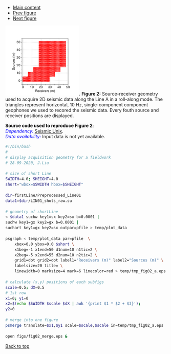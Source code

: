 - [Main content](ch5_main.md)
- [Prev figure](ch5_fig02.md)
- [Next figure](ch5_fig03.md)

![Figure 02](Figs/ch5_fig02.png).
**Figure 2:** Source-receiver geometry used to acquire 2D seismic data along the Line A in a roll-along mode. The triangles represent horizontal, 10 Hz, single-component component geophones we used to recored the seismic data. Every fouth source and receiver positions are displayed.
    

<span style="color:black"> **Source code used to reproduce Figure 2**: </span> <br>
<span style="color:blue"> *Dependency:* </span> [Seismic Unix](https://github.com/JohnWStockwellJr/SeisUnix). <br>
<span style="color:blue"> *Data availability:* </span> Input data is not yet available.


```sh
#!/bin/bash
#
# display acquisition geometry for a fieldwork 
# 28-09-2020, J.Liu

# size of short Line 
SWIDTH=4.0; SHEIGHT=4.0
short="wbox=$SWIDTH hbox=$SHEIGHT"

dir=firstLine/Preprocessed_Line01
data1=$dir/LIN01_shots_raw.su

# geometry of shortLine
< $data1 suchw key1=sx key2=sx b=0.0001 |
suchw key1=gx key2=gx b=0.0001 |
suchart key1=gx key2=sx outpar=pfile > temp/plot_data

psgraph < temp/plot_data par=pfile  \
    xbox=0.0 ybox=0.0 $short \
    x1beg=-1 x1end=50 d1num=10 n1tic=2 \
    x2beg=-5 x2end=55 d2num=10 n2tic=2 \
    grid1=dot grid2=dot label1="Receivers (m)" label2="Sources (m)" \
    labelsize=20 title= \
    linewidth=0 marksize=4 mark=6 linecolor=red > temp/tmp_fig02_a.eps

# calculate (x,y) positions of each subfigs
scale=0.5; dX=0.5
# 1st row
x1=0; y1=0
x2=$(echo $SWIDTH $scale $dX | awk '{print $1 * $2 + $3}');
y2=0

# merge into one figure
psmerge translate=$x1,$y1 scale=$scale,$scale in=temp/tmp_fig02_a.eps  > figs/fig02_merge.eps

open figs/fig02_merge.eps & 

```

<a href="#top">Back to top</a>
